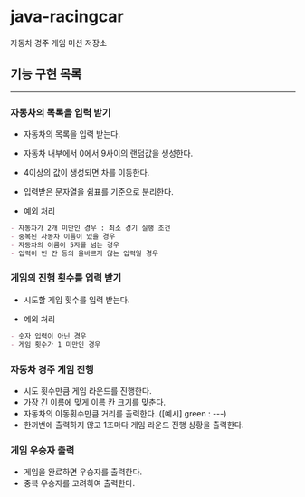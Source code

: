# java-racingcar
자동차 경주 게임 미션 저장소

## 기능 구현 목록
___

### 자동차의 목록을 입력 받기

- 자동차의 목록을 입력 받는다.
- 자동차 내부에서 0에서 9사이의 랜덤값을 생성한다.
- 4이상의 값이 생성되면 차를 이동한다.
- 입력받은 문자열을 쉼표를 기준으로 분리한다.

- 예외 처리

```markdown
- 자동차가 2개 미만인 경우 : 최소 경기 실행 조건
- 중복된 자동차 이름이 있을 경우
- 자동차의 이름이 5자를 넘는 경우
- 입력이 빈 칸 등의 올바르지 않는 입력일 경우
```

### 게임의 진행 횟수를 입력 받기

- 시도할 게임 횟수를 입력 받는다.

- 예외 처리
```markdown
- 숫자 입력이 아닌 경우 
- 게임 횟수가 1 미만인 경우
```

### 자동차 경주 게임 진행

- 시도 횟수만큼 게임 라운드를 진행한다.
- 가장 긴 이름에 맞게 이름 칸 크기를 맞춘다.
- 자동차의 이동횟수만큼 거리를 출력한다. ([예시] green : ---)
- 한꺼번에 출력하지 않고 1초마다 게임 라운드 진행 상황을 출력한다.

### 게임 우승자 출력 

- 게임을 완료하면 우승자를 출력한다.
- 중복 우승자를 고려하여 출력한다.